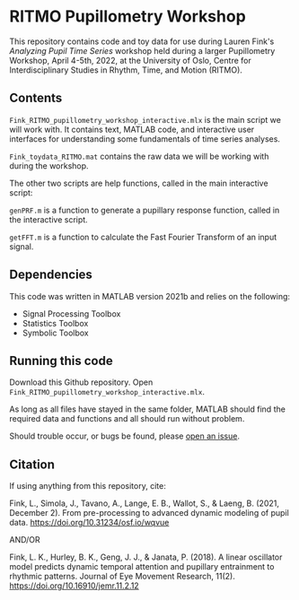 # RITMO Pupillometry Workshop
This repository contains code and toy data for use during Lauren Fink's *Analyzing Pupil Time Series* workshop held during a larger Pupillometry Workshop, April 4-5th, 2022, at the University of Oslo, Centre for Interdisciplinary Studies in Rhythm, Time, and Motion (RITMO).

## Contents
`Fink_RITMO_pupillometry_workshop_interactive.mlx` is the main script we will work with. It contains text, MATLAB code, and interactive user interfaces for understanding some fundamentals of time series analyses. 

`Fink_toydata_RITMO.mat` contains the raw data we will be working with during the workshop. 

The other two scripts are help functions, called in the main interactive script: 

`genPRF.m` is a function to generate a pupillary response function, called in the interactive script.  

`getFFT.m` is a function to calculate the Fast Fourier Transform of an input signal. 

## Dependencies
This code was written in MATLAB version 2021b and relies on the following:
- Signal Processing Toolbox
- Statistics Toolbox
- Symbolic Toolbox

## Running this code
Download this Github repository. Open `Fink_RITMO_pupillometry_workshop_interactive.mlx`. 

As long as all files have stayed in the same folder, MATLAB should find the required data and functions and all should run without problem. 

Should trouble occur, or bugs be found, please [open an issue](https://github.com/lkfink/RITMO_pupil_workshop/issues).

## Citation
If using anything from this repository, cite:

Fink, L., Simola, J., Tavano, A., Lange, E. B., Wallot, S., & Laeng, B. (2021, December 2). From pre-processing to advanced dynamic modeling of pupil data. https://doi.org/10.31234/osf.io/wqvue

AND/OR 

Fink, L. K., Hurley, B. K., Geng, J. J., & Janata, P. (2018). A linear oscillator model predicts dynamic temporal attention and pupillary entrainment to rhythmic patterns. Journal of Eye Movement Research, 11(2). https://doi.org/10.16910/jemr.11.2.12 
